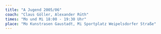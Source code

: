 ```yaml
---
title: "A Jugend 2005/06"
coach: "Claus Göller, Alexander Rüth"
times: "Mo und Mi 18:00 - 19:30 Uhr"
place: "Mo Kunstrasen Gaustadt, Mi Sportplatz Weipelsdorfer Straße"
---
```

